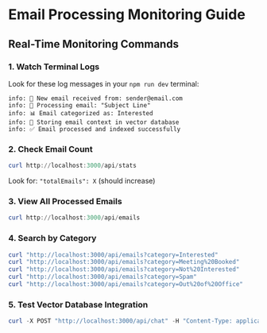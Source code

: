 # Email Processing Monitoring Guide

## Real-Time Monitoring Commands

### 1. Watch Terminal Logs
Look for these log messages in your `npm run dev` terminal:

```
info: 📧 New email received from: sender@email.com
info: 🤖 Processing email: "Subject Line"
info: 📊 Email categorized as: Interested
info: 🧠 Storing email context in vector database
info: ✅ Email processed and indexed successfully
```

### 2. Check Email Count
```powershell
curl http://localhost:3000/api/stats
```
Look for: `"totalEmails": X` (should increase)

### 3. View All Processed Emails
```powershell
curl http://localhost:3000/api/emails
```

### 4. Search by Category
```powershell
curl "http://localhost:3000/api/emails?category=Interested"
curl "http://localhost:3000/api/emails?category=Meeting%20Booked"
curl "http://localhost:3000/api/emails?category=Not%20Interested"
curl "http://localhost:3000/api/emails?category=Spam"
curl "http://localhost:3000/api/emails?category=Out%20of%20Office"
```

### 5. Test Vector Database Integration
```powershell
curl -X POST "http://localhost:3000/api/chat" -H "Content-Type: application/json" -d "{\"message\":\"What emails did I receive about software development?\"}"
``` 